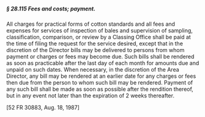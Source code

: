 ##### § 28.115 Fees and costs; payment. #####

All charges for practical forms of cotton standards and all fees and expenses for services of inspection of bales and supervision of sampling, classification, comparison, or review by a Classing Office shall be paid at the time of filing the request for the service desired, except that in the discretion of the Director bills may be delivered to persons from whom payment or charges or fees may become due. Such bills shall be rendered as soon as practicable after the last day of each month for amounts due and unpaid on such dates. When necessary, in the discretion of the Area Director, any bill may be rendered at an earlier date for any charges or fees then due from the person to whom such bill may be rendered. Payment of any such bill shall be made as soon as possible after the rendition thereof, but in any event not later than the expiration of 2 weeks thereafter.

[52 FR 30883, Aug. 18, 1987]